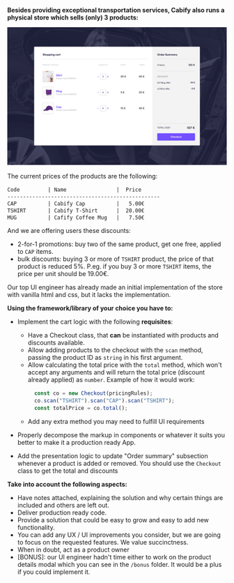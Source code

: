 **Besides providing exceptional transportation services, Cabify also runs a physical store which sells (only) 3 products:**

![Example image](./example.png?raw=true)

The current prices of the products are the following:
```
Code         | Name                |  Price
-------------------------------------------------
CAP          | Cabify Cap          |   5.00€
TSHIRT       | Cabify T-Shirt      |  20.00€
MUG          | Cafify Coffee Mug   |   7.50€
```

And we are offering users these discounts:
 * 2-for-1 promotions: buy two of the same product, get one free, applied to `CAP` items.
 * bulk discounts: buying 3 or more of `TSHIRT` product, the price of that product is reduced 5%. P.eg. if you buy 3 or more `TSHIRT` items, the price per unit should be 19.00€.

Our top UI engineer has already made an initial implementation of the store with vanilla html and css, but it lacks the implementation.

**Using the framework/library of your choice you have to:**
- Implement the cart logic with the following **requisites**:
  - Have a Checkout class, that **can** be instantiated with products and discounts available.
  - Allow adding products to the checkout with the `scan` method, passing the product ID as `string` in his first argument.
  - Allow calculating the total price with the `total` method, which won't accept any arguments and will return the total price (discount already applied) as `number`.
    Example of how it would work:
    ```javascript
      const co = new Checkout(pricingRules);
      co.scan("TSHIRT").scan("CAP").scan("TSHIRT");
      const totalPrice = co.total();
    ```
  - Add any extra method you may need to fulfill UI requirements

- Properly decompose the markup in components or whatever it suits you better to make it a production ready App.

- Add the presentation logic to update "Order summary" subsection whenever a product is added or removed.
You should use the `Checkout` class to get the total and discounts


**Take into account the following aspects:**
- Have notes attached, explaining the solution and why certain things are included and others are left out.
- Deliver production ready code.
- Provide a solution that could be easy to grow and easy to add new functionality.
- You can add any UX / UI improvements you consider, but we are going to focus on the requested features.
We value succinctness.
- When in doubt, act as a product owner
- [BONUS]: our UI engineer hadn't time either to work on the product details modal which you can see in the `/bonus` folder. It would be a plus if you could implement it.
